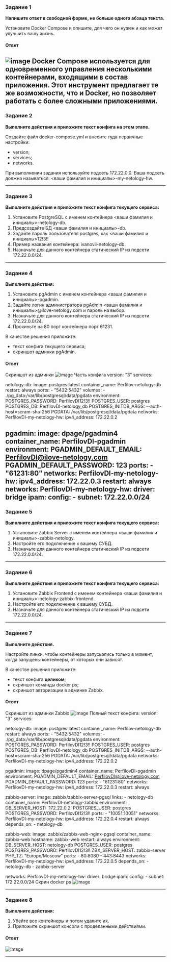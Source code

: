 ### Задание 1

**Напишите ответ в свободной форме, не больше одного абзаца текста.**

Установите Docker Compose и опишите, для чего он нужен и как может улучшить вашу жизнь.
#### Ответ
![image](https://github.com/Flirex1/docker2/assets/133591860/84866966-fc89-49d2-bbd0-16141fa7f9bf)
Docker Compose используется для одновременного управления несколькими контейнерами, входящими в состав приложения. Этот инструмент предлагает те же возможности, что и Docker, но позволяет работать с более сложными приложениями.
---

### Задание 2 

**Выполните действия и приложите текст конфига на этом этапе.** 

Создайте файл docker-compose.yml и внесите туда первичные настройки: 

 * version;
 * services;
 * networks.

При выполнении задания используйте подсеть 172.22.0.0.
Ваша подсеть должна называться: <ваши фамилия и инициалы>-my-netology-hw.

---

### Задание 3 

**Выполните действия и приложите текст конфига текущего сервиса:** 

1. Установите PostgreSQL с именем контейнера <ваши фамилия и инициалы>-netology-db. 
2. Предсоздайте БД <ваши фамилия и инициалы>-db.
3. Задайте пароль пользователя postgres, как <ваши фамилия и инициалы>12!3!!
4. Пример названия контейнера: ivanovii-netology-db.
5. Назначьте для данного контейнера статический IP из подсети 172.22.0.0/24.

---

### Задание 4 

**Выполните действия:**

1. Установите pgAdmin с именем контейнера <ваши фамилия и инициалы>-pgadmin. 
2. Задайте логин администратора pgAdmin <ваши фамилия и инициалы>@ilove-netology.com и пароль на выбор.
3. Назначьте для данного контейнера статический IP из подсети 172.22.0.0/24.
4. Прокиньте на 80 порт контейнера порт 61231.

В качестве решения приложите:

* текст конфига текущего сервиса;
* скриншот админки pgAdmin.
#### Ответ
Скриншот из админки ![image](https://github.com/Flirex1/docker2/assets/133591860/79ea173b-14aa-4f9e-aea7-43bc1b0f3ab6)
Часть конфига
version: "3"
services:

  netology-db:
    image: postgres:latest
    container_name: Perfilov-netology-db
    restart: always
    ports:
      - "5432:5432"
    volumes:
      - ./pg_data:/var/lib/postgresql/data/pgdata
    environment:
      POSTGRES_PASSWORD: PerfilovDI12!3!!
      POSTGRES_USER: postgres
      POSTGRES_DB: PerfilovDI-netology_db
      POSTGRES_INITDB_ARGS: --auth-host=scram-sha-256
      PGDATA: /var/lib/postgresql/data/pgdata 
    networks:
      PerfilovDI-my-netology-hw:
        ipv4_address: 172.22.0.2

  pgadmin:
    image: dpage/pgadmin4
    container_name: PerfilovDI-pgadmin
    environment:
      PGADMIN_DEFAULT_EMAIL: PerfilovDI@ilove-netology.com
      PGADMIN_DEFAULT_PASSWORD: 123
    ports:
      - "61231:80"
    networks:
      PerfilovDI-my-netology-hw:
        ipv4_address: 172.22.0.3
    restart: always
    networks:
  PerfilovDI-my-netology-hw:
    driver: bridge
    ipam:
      config:
        - subnet: 172.22.0.0/24
---

### Задание 5 

**Выполните действия и приложите текст конфига текущего сервиса:** 

1. Установите Zabbix Server с именем контейнера <ваши фамилия и инициалы>-zabbix-netology. 
2. Настройте его подключение к вашему СУБД.
3. Назначьте для данного контейнера статический IP из подсети 172.22.0.0/24.

---

### Задание 6

**Выполните действия и приложите текст конфига текущего сервиса:** 

1. Установите Zabbix Frontend с именем контейнера <ваши фамилия и инициалы>-netology-zabbix-frontend. 
2. Настройте его подключение к вашему СУБД.
3. Назначьте для данного контейнера статический IP из подсети 172.22.0.0/24.

---

### Задание 7 

**Выполните действия.**

Настройте линки, чтобы контейнеры запускались только в момент, когда запущены контейнеры, от которых они зависят.

В качестве решения приложите:

* текст конфига **целиком**;
* скриншот команды docker ps;
* скриншот авторизации в админке Zabbix.
#### Ответ
Скриншот из админки Zabbix 
![image](https://github.com/Flirex1/docker2/assets/133591860/9cc9bd5e-036d-4974-b898-878ffcc37ce4)
Полный текст конфига: 
version: "3"
services:

  netology-db:
    image: postgres:latest
    container_name: Perfilov-netology-db
    restart: always
    ports:
      - "5432:5432"
    volumes:
      - ./pg_data:/var/lib/postgresql/data/pgdata
    environment:
      POSTGRES_PASSWORD: PerfilovDI12!3!!
      POSTGRES_USER: postgres
      POSTGRES_DB: PerfilovDI-netology_db
      POSTGRES_INITDB_ARGS: --auth-host=scram-sha-256
      PGDATA: /var/lib/postgresql/data/pgdata 
    networks:
      PerfilovDI-my-netology-hw:
        ipv4_address: 172.22.0.2

  pgadmin:
    image: dpage/pgadmin4
    container_name: PerfilovDI-pgadmin
    environment:
      PGADMIN_DEFAULT_EMAIL: PerfilovDI@ilove-netology.com
      PGADMIN_DEFAULT_PASSWORD: 123
    ports:
      - "61231:80"
    networks:
      PerfilovDI-my-netology-hw:
        ipv4_address: 172.22.0.3
    restart: always

  zabbix-server:
    image: zabbix/zabbix-server-pgsql
    links:
      - netology-db
    container_name: PerfilovDI-netology-zabbix
    environment:
DB_SERVER_HOST: '172.22.0.2'
      POSTGRES_USER: postgres
      POSTGRES_PASSWORD: PerfilovDI12!3!!
    ports:
      - "10051:10051"
    networks:
      PerfilovDI-my-netology-hw:
        ipv4_address: 172.22.0.4
    restart: always
    depends_on:
      - netology-db


  zabbix-web:
    image: zabbix/zabbix-web-nginx-pgsql
    container_name: zabbix-web
    hostname: zabbix-web
    restart: always
    environment:
      DB_SERVER_HOST: netology-db
      POSTGRES_USER: postgres
      POSTGRES_PASSWORD: PerfilovDI12!3!!
      ZBX_SERVER_HOST: zabbix-server
      PHP_TZ: "Europe/Moscow"
    ports:
      - 80:8080
      - 443:8443
    networks:
      PerfilovDI-my-netology-hw:
        ipv4_address: 172.22.0.5
    depends_on:
      - netology-db
      - zabbix-server

networks:
  PerfilovDI-my-netology-hw:
 driver: bridge
    ipam:
      config:
        - subnet: 172.22.0.0/24
 Скрин docker ps
 ![image](https://github.com/Flirex1/docker2/assets/133591860/acb9041c-94ee-4095-8ea3-3ee2d3c9ab17)

---

### Задание 8 

**Выполните действия:** 

1. Убейте все контейнеры и потом удалите их.
1. Приложите скриншот консоли с проделанными действиями.
#### Ответ
![image](https://github.com/Flirex1/docker2/assets/133591860/db7eb958-2441-4a4f-9f01-01573b5c34a9)

---
